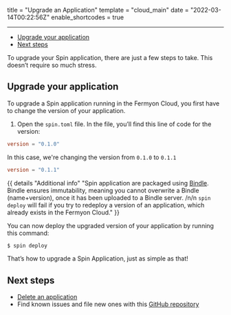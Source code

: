 title = "Upgrade an Application"
template = "cloud_main"
date = "2022-03-14T00:22:56Z"
enable_shortcodes = true

---

- [Upgrade your application](#upgrade-your-application)
- [Next steps](#next-steps)

To upgrade your Spin application, there are just a few steps to take. This doesn’t require so much stress.

## Upgrade your application

To upgrade a Spin application running in the Fermyon Cloud, you first have to change the version of your application.

1. Open the `spin.toml` file. In the file, you’ll find this line of code for the version:

```toml
version = "0.1.0"
```

In this case, we're changing the version from `0.1.0` to `0.1.1`

```toml
version = "0.1.1"
```

{{ details "Additional info" "Spin application are packaged using [Bindle](https://github.com/deislabs/bindle). Bindle ensures immutability, meaning you cannot overwrite a Bindle (name+version), once it has been uploaded to a Bindle server. /n/n `spin deploy` will fail if you try to redeploy a version of an application, which already exists in the Fermyon Cloud." }}

You can now deploy the upgraded version of your application by running this command:

<!-- @selectiveCpy -->

```bash
$ spin deploy
```

That’s how to upgrade a Spin Application, just as simple as that!

## Next steps

- [Delete an application](delete)
- Find known issues and file new ones with this [GitHub repository](https://github.com/fermyon/feedback)
